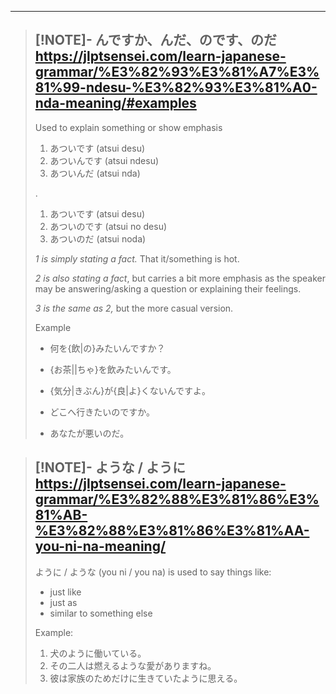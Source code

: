 
---

> [!NOTE]- んですか、んだ、のです、のだ
> https://jlptsensei.com/learn-japanese-grammar/%E3%82%93%E3%81%A7%E3%81%99-ndesu-%E3%82%93%E3%81%A0-nda-meaning/#examples
> ---
> Used to explain something or show emphasis
> 
> 1. あついです (atsui desu)
> 2. あついんです (atsui ndesu)
> 3. あついんだ (atsui nda)
> 
> .
>
>
> 1. あついです (atsui desu)
> 2. あついのです (atsui no desu)
> 3. あついのだ (atsui noda)
>
> _1 is simply stating a fact._ That it/something is hot.
> 
> _2 is also stating a fact_, but carries a bit more emphasis as the speaker may be answering/asking a question or explaining their feelings.
> 
> _3 is the same as 2,_ but the more casual version.
> 
> Example
> - 何を{飲|の}みたいんですか？
> 
> - {お茶||ちゃ}を飲みたいんです。
> 
> - {気分|きぶん}が{良|よ}くないんですよ。
> 
> 
> 
> - どこへ行きたいのですか。
> - あなたが悪いのだ。


>[!NOTE]- ような / ように
> https://jlptsensei.com/learn-japanese-grammar/%E3%82%88%E3%81%86%E3%81%AB-%E3%82%88%E3%81%86%E3%81%AA-you-ni-na-meaning/
> ---
> ように / ような (you ni / you na) is used to say things like:
> 
> - just like
> - just as
> - similar to something else
>
> Example:
> 
> 1. 犬のように働いている。
> 2. その二人は燃えるような愛がありますね。
> 3. 彼は家族のためだけに生きていたように思える。




